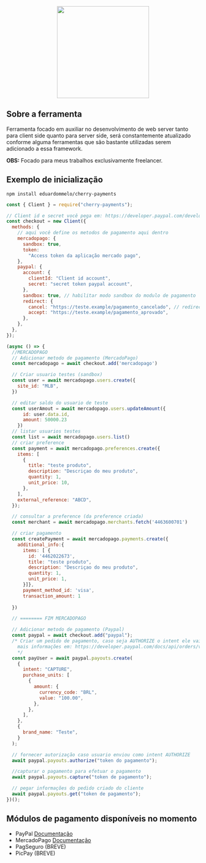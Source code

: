<p align="center">
  <img src="https://cdn.discordapp.com/attachments/551211620924260392/925198303598100580/cherry_code.png" width="240"/>
</p>

## Sobre a ferramenta

Ferramenta focado em auxiliar no desenvolvimento de web server tanto para client side quanto para server side, será constantemente atualizado conforme alguma ferramentas que são bastante utilizadas serem adicionado a essa framework.

**OBS:** Focado para meus trabalhos exclusivamente freelancer.

## Exemplo de inicialização

```
npm install eduardommelo/cherry-payments
```

```js
const { Client } = require("cherry-payments");

// Client id e secret você pega em: https://developer.paypal.com/developer/applications
const checkout = new Client({
  methods: {
    // aqui você define os metodos de pagamento aqui dentro
    mercadopago: {
      sandbox: true,
      token:
        "Access token da aplicação mercado pago",
    },
    paypal: {
      account: {
        clientId: "Client id account",
        secret: "secret token paypal account",
      },
      sandbox: true, // habilitar modo sandbox do modulo de pagamento
      redirect: {
        cancel: "https://teste.example/pagamento_cancelado", // redirecionamentos
        accept: "https://teste.example/pagamento_aprovado",
      },
    },
  },
});

(async () => {
  //MERCADOPAGO
  // Adicionar metodo de pagamento (MercadoPago)
  const mercadopago = await checkout.add('mercadopago')

  // Criar usuario testes (sandbox)
  const user = await mercadopago.users.create({
    site_id: "MLB",
  })

  // editar saldo do usuario de teste
  const userAmout = await mercadopago.users.updateAmount({
      id: user.data.id,
      amount: 50000.23
    }) 
  // listar usuarios testes
  const list = await mercadopago.users.list()
  // criar preference
  const payment = await mercadopago.preferences.create({
    items: [
      {
        title: "teste produto",
        description: "Descriçao do meu produto",
        quantity: 1,
        unit_price: 10,
      },
    ],
    external_reference: "ABCD",
  });

  // consultar a preference (da preference criada)
  const merchant = await mercadopago.merchants.fetch('4463600701')

  // criar pagamento 
  const createPayment = await mercadopago.payments.create({
    additional_info:{
      items: [ {
        id: '4462022673',
        title: "teste produto",
        description: "Descriçao do meu produto",
        quantity: 1,
        unit_price: 1,
      }]},
      payment_method_id: 'visa',
      transaction_amount: 1
    
  })

  // ======== FIM MERCADOPAGO

  // Adicionar metodo de pagamento (Paypal)
  const paypal = await checkout.add("paypal");
  /* Criar um pedido de pagamento, caso seja AUTHORIZE o intent ele vai gerar um pagamento que ira aguardar o vendedor aprovar o pagamento, CAPTURE para já autorizar pagamento assim que o comprador aprova
    mais informações em: https://developer.paypal.com/docs/api/orders/v2/
    */
  const payUser = await paypal.payouts.create(
    {
      intent: "CAPTURE",
      purchase_units: [
        {
          amount: {
            currency_code: "BRL",
            value: "100.00",
          },
        },
      ],
    },
    {
      brand_name: "Teste",
    }
  );

  // fornecer autorização caso usuario enviou como intent AUTHORIZE
  await paypal.payouts.authorize("token do pagamento");

  //capturar o pagamento para efetuar o pagamento
  await paypal.payouts.capture("token de pagamento");

  // pegar informações do pedido criado do cliente
  await paypal.payouts.get("token de pagamento");
})();
```

## Módulos de pagamento disponíveis no momento

- PayPal [Documentação](https://developer.paypal.com/api/rest/)
- MercadoPago [Documentação](https://www.mercadopago.com.br/developers/pt/reference)
- PagSeguro (BREVE)
- PicPay (BREVE)
